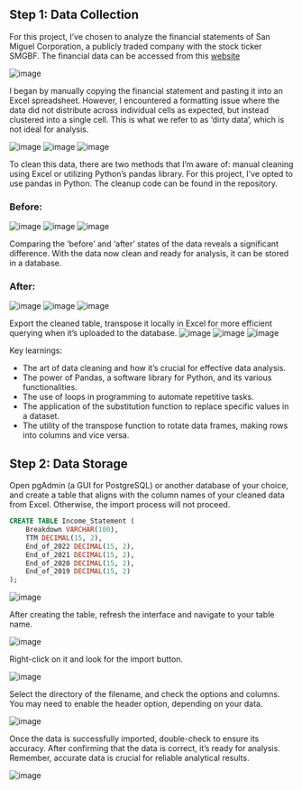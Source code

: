 ## Step 1: Data Collection

For this project, I’ve chosen to analyze the financial statements of San Miguel Corporation, a publicly traded company with the stock ticker SMGBF. The financial data can be accessed from this [website](https://finance.yahoo.com/quote/SMGBF/financials?p=SMGBF)

![image](https://github.com/cmjhunneil/Financial-Statement-Analysis/assets/63811723/3794105f-3d5f-4129-83cf-96860292218d)

I began by manually copying the financial statement and pasting it into an Excel spreadsheet. However, I encountered a formatting issue where the data did not distribute across individual cells as expected, but instead clustered into a single cell. This is what we refer to as ‘dirty data’, which is not ideal for analysis.

![image](https://github.com/cmjhunneil/Financial-Statement-Analysis/assets/63811723/28bbaa54-6364-4faf-a6e4-5fabfd950664)
![image](https://github.com/cmjhunneil/Financial-Statement-Analysis/assets/63811723/2ee89d64-7890-476c-8c8f-429c5f5c8a92)
![image](https://github.com/cmjhunneil/Financial-Statement-Analysis/assets/63811723/f0da75a5-3e1e-49f9-bf27-c589291907d5)


To clean this data, there are two methods that I’m aware of: manual cleaning using Excel or utilizing Python’s pandas library. For this project, I’ve opted to use pandas in Python. The cleanup code can be found in the repository.

### Before:
![image](https://github.com/cmjhunneil/Financial-Statement-Analysis/assets/63811723/39a2864f-7d69-4de7-99e1-76ed874d1484)
![image](https://github.com/cmjhunneil/Financial-Statement-Analysis/assets/63811723/d281ff1d-650e-4091-8526-3773bac10509)
![image](https://github.com/cmjhunneil/Financial-Statement-Analysis/assets/63811723/35627e6e-19ac-49d8-a037-0f9a845d4a15)


Comparing the ‘before’ and ‘after’ states of the data reveals a significant difference. With the data now clean and ready for analysis, it can be stored in a database.

### After:
![image](https://github.com/cmjhunneil/Financial-Statement-Analysis/assets/63811723/8c26fa94-4526-4374-bd89-cf34c41619db)
![image](https://github.com/cmjhunneil/Financial-Statement-Analysis/assets/63811723/ec681fe4-b2d8-4d77-bc39-6c9a3d6e66dc)
![image](https://github.com/cmjhunneil/Financial-Statement-Analysis/assets/63811723/840a1d21-1046-41f9-a3b5-33a51f1fb8c4)

Export the cleaned table, transpose it locally in Excel for more efficient querying when it’s uploaded to the database.
![image](https://github.com/cmjhunneil/Financial-Statement-Analysis/assets/63811723/97e0aadb-6563-4fc0-92b9-a2a2183be11f)
![image](https://github.com/cmjhunneil/Financial-Statement-Analysis/assets/63811723/ec4a25c3-2501-49f3-a614-803f5d272df9)
![image](https://github.com/cmjhunneil/Financial-Statement-Analysis/assets/63811723/5cc346b3-0649-4066-af3c-27472bd8928d)

Key learnings:
- The art of data cleaning and how it’s crucial for effective data analysis.
- The power of Pandas, a software library for Python, and its various functionalities.
- The use of loops in programming to automate repetitive tasks.
- The application of the substitution function to replace specific values in a dataset.
- The utility of the transpose function to rotate data frames, making rows into columns and vice versa.

## Step 2: Data Storage

Open pgAdmin (a GUI for PostgreSQL) or another database of your choice, and create a table that aligns with the column names of your cleaned data from Excel. Otherwise, the import process will not proceed.

```sql
CREATE TABLE Income_Statement (
    Breakdown VARCHAR(100),
    TTM DECIMAL(15, 2),
    End_of_2022 DECIMAL(15, 2),
    End_of_2021 DECIMAL(15, 2),
    End_of_2020 DECIMAL(15, 2),
    End_of_2019 DECIMAL(15, 2)
);
```

![image](https://github.com/cmjhunneil/Financial-Statement-Analysis/assets/63811723/c1bacb22-6e2f-4fbb-8bf9-f67ac960c4ee)

After creating the table, refresh the interface and navigate to your table name. 

![image](https://github.com/cmjhunneil/Financial-Statement-Analysis/assets/63811723/e575dc64-336c-45d0-8e01-79dcdd7973eb)

Right-click on it and look for the import button.

![image](https://github.com/cmjhunneil/Financial-Statement-Analysis/assets/63811723/5a40dbad-2df5-46a2-83e1-acae35974946)

Select the directory of the filename, and check the options and columns. You may need to enable the header option, depending on your data.

![image](https://github.com/cmjhunneil/Financial-Statement-Analysis/assets/63811723/4dedb7c6-69b0-4e65-926f-f1e064d6e769)


Once the data is successfully imported, double-check to ensure its accuracy. After confirming that the data is correct, it’s ready for analysis. Remember, accurate data is crucial for reliable analytical results.

![image](https://github.com/cmjhunneil/Financial-Statement-Analysis/assets/63811723/f592f26a-90b8-462d-b225-21bbd46a5f4d)






